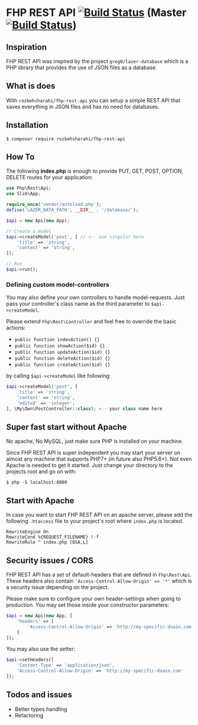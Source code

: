 # FHP REST API [![Build Status](https://travis-ci.org/RozbehSharahi/fhp-rest-api.svg?branch=v1.2.0)](https://travis-ci.org/RozbehSharahi/fhp-rest-api) (Master [![Build Status](https://travis-ci.org/RozbehSharahi/fhp-rest-api.svg?branch=master)](https://travis-ci.org/RozbehSharahi/fhp-rest-api))

## Inspiration

FHP REST API was inspired by the project `greg0/lazer-database` which
 is a PHP library that provides the use of JSON files
 as a database.

## What is does

With `rozbehsharahi/fhp-rest-api` you can setup a simple REST API
that saves everything in JSON files and has no need for databases.

## Installation

```shell
$ composer require rozbehsharahi/fhp-rest-api
```

## How To

The following __index.php__ is enough to provide PUT, GET, POST, OPTION, DELETE
routes for your application:

```php
use Fhp\Rest\Api;
use Slim\App;

require_once('vendor/autoload.php');
define('LAZER_DATA_PATH', __DIR__ . '/database/');

$api = new Api(new App);

// Create a model
$api->createModel('post', [ // <-- use singular here
    'title' => 'string',
    'content' => 'string',
]);

// Run
$api->run();
```

### Defining custom model-controllers

You may also define your own controllers to handle model-requests. Just pass
your controller's class name as the third parameter to `$api->createModel`.

Please extend `Fhp\Rest\Controller` and
 feel free to override the basic actions:

 * `public function indexAction() {}`
 * `public function showAction($id) {}`
 * `public function updateAction($id) {}`
 * `public function deleteAction($id) {}`
 * `public function createAction($id) {}`

by calling `$api->createModel` like following:

```php
$api->createModel('post', [
    'title' => 'string',
    'content' => 'string',
    'edited' => 'integer',
], \My\Own\PostController::class); <-- your class name here
```

## Super fast start without Apache

No apache, No MySQL, just make sure PHP is installed on your machine.

Since FHP REST API is super independent you may start your server
 on almost any machine that supports PHP7+ (in future also PHP5.6+). Not even Apache is
 needed to get it started. Just change your directory to the projects root and go on with:

```shell
$ php -S localhost:8000
```

## Start with Apache

In case you want to start FHP REST API on an apache server, please add
the following `.htaccess` file to your project's root where
`index.php` is located.

```htaccess
RewriteEngine On
RewriteCond %{REQUEST_FILENAME} !-f
RewriteRule ^ index.php [QSA,L]
```

## Security issues / CORS
FHP REST API has a set of default-headers that are defined in `Fhp\Rest\Api`.
 These headers also contain `'Access-Control-Allow-Origin' => '*'` which is
 a security issue depending on the project.

Please make sure to configure your own header-settings
when going to production. You may set those inside your constructor parameters:

```php
$api = new Api(new App, [
    'headers' => [
        'Access-Control-Allow-Origin' => 'http://my-specific-doain.com'
    ]
]);
```

You may also use the setter:

```php
$api->setHeaders([
    'Content-Type' => 'application/json',
    'Access-Control-Allow-Origin' => 'http://my-specific-doain.com'
]);
```

## Todos and issues

* Better types handling
* Refactoring
